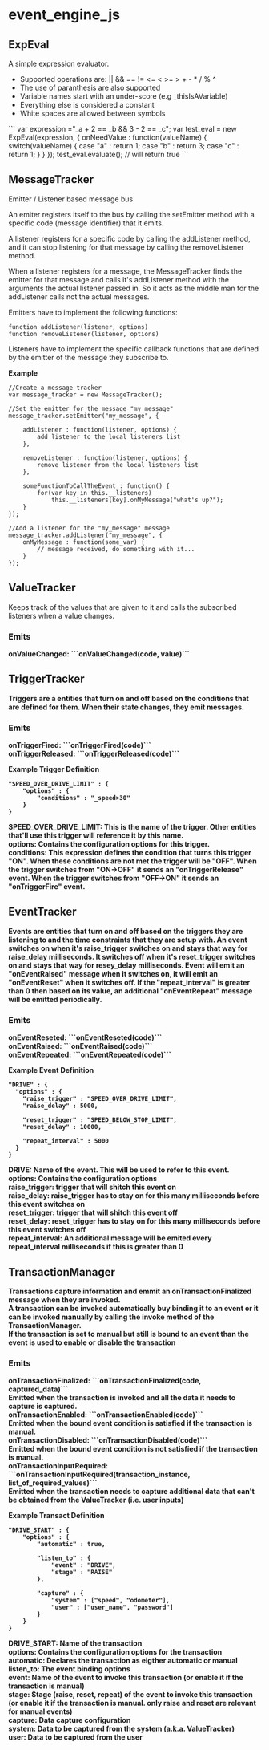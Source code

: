 event_engine_js
===============
<h2>ExpEval</h2>
A simple expression evaluator.
<ul>
    <li>Supported operations are: || && == != <= < >= > + - * / % ^
    <li>The use of paranthesis are also supported
    <li>Variable names start with an under-score (e.g _thisIsAVariable)
    <li>Everything else is considered a constant
    <li>White spaces are allowed between symbols
</ul>
```
var expression ="_a + 2 == _b && 3 - 2 ==   _c";
var test_eval = new ExpEval(expression, {
    onNeedValue : function(valueName) {
      switch(valueName) {
        case "a" : return 1;
        case "b" : return 3;
        case "c" : return 1;
      }
    }
  });
test_eval.evaluate(); // will return true
```
<h2>MessageTracker</h2>
Emitter / Listener based message bus.

An emiter registers itself to the bus by calling the setEmitter method with a specific code (message identifier) that it emits.

A listener registers for a specific code by calling the addListener method, and it can stop listening for that message by calling the removeListener method.

When a listener registers for a message, the MessageTracker finds the emitter for that message and calls it's addListener method with the arguments the actual listener passed in. So it acts as the middle man for the addListener calls not the actual messages.

Emitters have to implement the following functions:
```
function addListener(listener, options)
function removeListener(listener, options)
```

Listeners have to implement the specific callback functions that are defined by the emitter of the message they subscribe to.

<b>Example</b>
```
//Create a message tracker
var message_tracker = new MessageTracker();

//Set the emitter for the message "my_message"
message_tracker.setEmitter("my_message", {
    
    addListener : function(listener, options) {
        add listener to the local listeners list
    },

    removeListener : function(listener, options) {
        remove listener from the local listeners list
    },
    
    someFunctionToCallTheEvent : function() {
        for(var key in this.__listeners)
            this.__listeners[key].onMyMessage("what's up?");
    }
});

//Add a listener for the "my_message" message
message_tracker.addListener("my_message", {
    onMyMessage : function(some_var) {
        // message received, do something with it...
    }
});
```

<h2>ValueTracker</h2>
Keeps track of the values that are given to it and calls the subscribed listeners when a value changes.

<h3>Emits</h3>
<b>onValueChanged: <b> ```onValueChanged(code, value)```

<h2>TriggerTracker</h2>
Triggers are a entities that turn on and off based on the conditions that are defined for them. When their state changes, they emit messages.

<h3>Emits</h3>
<b>onTriggerFired: </b> ```onTriggerFired(code)```<br>
<b>onTriggerReleased: </b> ```onTriggerReleased(code)```

<b>Example Trigger Definition</b>
```
"SPEED_OVER_DRIVE_LIMIT" : {
    "options" : {
        "conditions" : "_speed>30"
    }
}
```
<b>SPEED_OVER_DRIVE_LIMIT: </b>This is the name of the trigger. Other entities that'll use this trigger will reference it by this name.<br>
<b>options: </b>Contains the configuration options for this trigger.<br>
<b>conditions: </b>This expression defines the condition that turns this trigger "ON". When these conditions are not met the trigger will be "OFF". When the trigger switches from "ON->OFF" it sends an "onTriggerRelease" event. When the trigger switches from "OFF->ON" it sends an "onTriggerFire" event.<br>

<h2>EventTracker</h2>
Events are entities that turn on and off based on the triggers they are listening to and the time constraints that they are setup with. An event switches on when it's raise_trigger switches on and stays that way for raise_delay milliseconds. It switches off when it's reset_trigger switches on and stays that way for resey_delay milliseconds. Event will emit an "onEventRaised" message when it switches on, it will emit an "onEventReset" when it switches off. If the "repeat_interval" is greater than 0 then based on its value, an additional "onEventRepeat" message will be emitted periodically. 

<h3>Emits</h3>
<b>onEventReseted: </b> ```onEventReseted(code)```<br>
<b>onEventRaised: </b> ```onEventRaised(code)```<br>
<b>onEventRepeated: </b> ```onEventRepeated(code)```<br>

<b>Example Event Definition</b>
```
"DRIVE" : {
  "options" : {
    "raise_trigger" : "SPEED_OVER_DRIVE_LIMIT",
    "raise_delay" : 5000,

    "reset_trigger" : "SPEED_BELOW_STOP_LIMIT",
    "reset_delay" : 10000,

    "repeat_interval" : 5000
  }
}
```
<b>DRIVE: </b>Name of the event. This will be used to refer to this event.<br>
<b>options: </b>Contains the configuration options<br>
<b>raise_trigger: </b> trigger that will shitch this event on<br>
<b>raise_delay: </b> raise_trigger has to stay on for this many milliseconds before this event switches on<br>
<b>reset_trigger: </b> trigger that will shitch this event off<br>
<b>reset_delay: </b> reset_trigger has to stay on for this many milliseconds before this event switches off<br>
<b>repeat_interval: </b> An additional message will be emited every repeat_interval milliseconds if this is greater than 0<br>

<h2>TransactionManager</h2>

Transactions capture information and emmit an onTransactionFinalized message when they are invoked.<br>
A transaction can be invoked automatically buy binding it to an event or it can be invoked manually by calling the invoke method of the TransactionManager.<br>
If the transaction is set to manual but still is bound to an event than the event is used to enable or disable the transaction

<h3>Emits</h3>
<b>onTransactionFinalized: </b> ```onTransactionFinalized(code, captured_data)```<br>
Emitted when the transaction is invoked and all the data it needs to capture is captured.<br>
<b>onTransactionEnabled: </b> ```onTransactionEnabled(code)```<br>
Emitted when the bound event condition is satisfied if the transaction is manual.<br>
<b>onTransactionDisabled: </b> ```onTransactionDisabled(code)```<br>
Emitted when the bound event condition is not satisfied if the transaction is manual.<br>
<b>onTransactionInputRequired: </b> ```onTransactionInputRequired(transaction_instance, list_of_required_values)```<br>
Emitted when the transaction needs to capture additional data that can't be obtained from the ValueTracker (i.e. user inputs)<br>

<b>Example Transact Definition</b>
```
"DRIVE_START" : {
    "options" : {
        "automatic" : true,
        
        "listen_to" : {
            "event" : "DRIVE",
            "stage" : "RAISE"
        },
        
        "capture" : {
            "system" : ["speed", "odometer"],
            "user" : ["user_name", "password"]
        }
    }
}
```

<b>DRIVE_START: </b>Name of the transaction<br>
<b>options: </b>Contains the configuration options for the transaction<br>
<b>automatic: </b>Declares the transaction as eigther automatic or manual<br>
<b>listen_to: </b>The event binding options<br>
<b>event: </b>Name of the event to invoke this transaction (or enable it if the transaction is manual)<br>
<b>stage: </b>Stage (raise, reset, repeat) of the event to invoke this transaction (or enable it if the transaction is manual. only raise and reset are relevant for manual events)<br>
<b>capture: </b>Data capture configuration<br>
<b>system: </b>Data to be captured from the system (a.k.a. ValueTracker)<br>
<b>user: </b>Data to be captured from the user<br>
